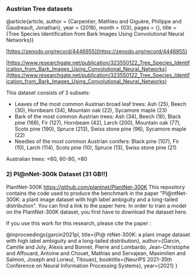
### Austrian Tree datasets
@article{article, author = {Carpentier, Mathieu and Giguère, Philippe and Gaudreault, Jonathan}, year = {2018}, month = {03}, pages = {}, 
title = {Tree Species Identification from Bark Images Using Convolutional Neural Networks}}

[https://zenodo.org/record/4446955](https://zenodo.org/record/4446955)

[https://www.researchgate.net/publication/323550122_Tree_Species_Identification_from_Bark_Images_Using_Convolutional_Neural_Networks](https://www.researchgate.net/publication/323550122_Tree_Species_Identification_from_Bark_Images_Using_Convolutional_Neural_Networks)

This dataset consists of 3 subsets:

- Leaves of the most common Austrian broad leaf trees: Ash (25), Beech (30), Hornbeam (34), Mountain oak (22), Sycamore maple (23)
- Bark of the most common Austrian trees: Ash (34), Beech (16), Black pine (166), Fir (127), Hornbeam (42), Larch (200), Mountain oak (77), Scots pine (190), Spruce (213), Swiss stone pine (96), Sycamore maple (22)
- Needles of the most common Austrian conifers: Black pine (107), Fir (10), Larch (114), Scots pine (10), Spruce (13), Swiss stone pine (21)

Australian trees: <60, 60-80, >80 


### 2) Pl@nNet-300k Dataset (31 GB!!) 

PlantNet-300K https://github.com/plantnet/PlantNet-300K This repository contains the code used to produce the benchmark in the paper "Pl@ntNet-300K: a plant image dataset with high label ambiguity and a long-tailed distribution". You can find a link to the paper here. In order to train a model on the PlantNet-300K dataset, you first have to download the dataset here.

If you use this work for this research, please cite the paper :

@inproceedings{garcin2021pl, title={Pl@ ntNet-300K: a plant image dataset with high label ambiguity and a long-tailed distribution}, author={Garcin, Camille and Joly, Alexis and Bonnet, Pierre and Lombardo, Jean-Christophe and Affouard, Antoine and Chouet, Mathias and Servajean, Maximilien and Salmon, Joseph and Lorieul, Titouan}, booktitle={NeurIPS 2021-35th Conference on Neural Information Processing Systems}, year={2021} }
